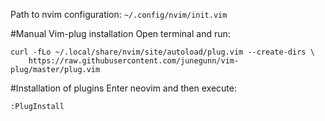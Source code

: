 Path to nvim configuration: `~/.config/nvim/init.vim`

#Manual Vim-plug installation
Open terminal and run:
```
curl -fLo ~/.local/share/nvim/site/autoload/plug.vim --create-dirs \
    https://raw.githubusercontent.com/junegunn/vim-plug/master/plug.vim
```

#Installation of plugins
Enter neovim and then execute:

`:PlugInstall`

